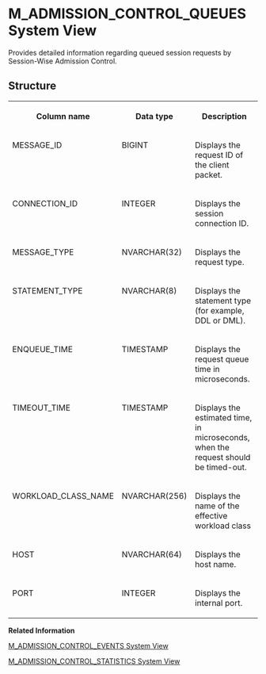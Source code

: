 <!-- loiocc0fbe8198134882a082a8a2507c50e8 -->

# M\_ADMISSION\_CONTROL\_QUEUES System View

Provides detailed information regarding queued session requests by Session-Wise Admission Control.



## Structure


<table>
<tr>
<th valign="top">

Column name

</th>
<th valign="top">

Data type

</th>
<th valign="top">

Description

</th>
</tr>
<tr>
<td valign="top">

MESSAGE\_ID

</td>
<td valign="top">

BIGINT

</td>
<td valign="top">

Displays the request ID of the client packet.

</td>
</tr>
<tr>
<td valign="top">

CONNECTION\_ID

</td>
<td valign="top">

INTEGER

</td>
<td valign="top">

Displays the session connection ID.

</td>
</tr>
<tr>
<td valign="top">

MESSAGE\_TYPE

</td>
<td valign="top">

NVARCHAR\(32\)

</td>
<td valign="top">

Displays the request type.

</td>
</tr>
<tr>
<td valign="top">

STATEMENT\_TYPE

</td>
<td valign="top">

NVARCHAR\(8\)

</td>
<td valign="top">

Displays the statement type \(for example, DDL or DML\).

</td>
</tr>
<tr>
<td valign="top">

ENQUEUE\_TIME

</td>
<td valign="top">

TIMESTAMP

</td>
<td valign="top">

Displays the request queue time in microseconds.

</td>
</tr>
<tr>
<td valign="top">

TIMEOUT\_TIME

</td>
<td valign="top">

TIMESTAMP

</td>
<td valign="top">

Displays the estimated time, in microseconds, when the request should be timed-out.

</td>
</tr>
<tr>
<td valign="top">

WORKLOAD\_CLASS\_NAME

</td>
<td valign="top">

NVARCHAR\(256\)

</td>
<td valign="top">

Displays the name of the effective workload class

</td>
</tr>
<tr>
<td valign="top">

HOST

</td>
<td valign="top">

NVARCHAR\(64\)

</td>
<td valign="top">

Displays the host name.

</td>
</tr>
<tr>
<td valign="top">

PORT

</td>
<td valign="top">

INTEGER

</td>
<td valign="top">

Displays the internal port.

</td>
</tr>
</table>

**Related Information**  


[M\_ADMISSION\_CONTROL\_EVENTS System View](m-admission-control-events-system-view-21178f7.md "Displays information about significant events.")

[M\_ADMISSION\_CONTROL\_STATISTICS System View](m-admission-control-statistics-system-view-69c4547.md "Provides the overall statistics values of the Session-Wise Admission Control feature.")

